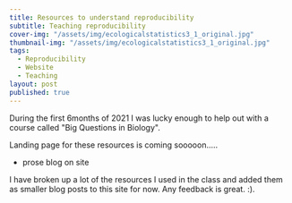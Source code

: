 ```yaml
---
title: Resources to understand reproducibility
subtitle: Teaching reproducibility
cover-img: "/assets/img/ecologicalstatistics3_1_original.jpg"
thumbnail-img: "/assets/img/ecologicalstatistics3_1_original.jpg"
tags:
  - Reproducibility
  - Website
  - Teaching
layout: post
published: true
---
```


During the first 6months of 2021 I was lucky enough to help out with a course called "Big Questions in Biology". 

Landing page for these resources is coming sooooon.....

- prose blog on site


I have broken up a lot of the resources I used in the class and added them as smaller blog posts to this site for now. Any feedback is great. :).